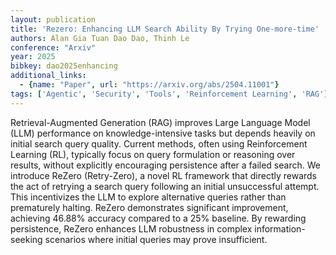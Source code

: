 ```yaml
---
layout: publication
title: 'Rezero: Enhancing LLM Search Ability By Trying One-more-time'
authors: Alan Gia Tuan Dao Dao, Thinh Le
conference: "Arxiv"
year: 2025
bibkey: dao2025enhancing
additional_links:
  - {name: "Paper", url: "https://arxiv.org/abs/2504.11001"}
tags: ['Agentic', 'Security', 'Tools', 'Reinforcement Learning', 'RAG']
---
```

Retrieval-Augmented Generation (RAG) improves Large Language Model (LLM)
performance on knowledge-intensive tasks but depends heavily on initial search
query quality. Current methods, often using Reinforcement Learning (RL),
typically focus on query formulation or reasoning over results, without
explicitly encouraging persistence after a failed search. We introduce ReZero
(Retry-Zero), a novel RL framework that directly rewards the act of retrying a
search query following an initial unsuccessful attempt. This incentivizes the
LLM to explore alternative queries rather than prematurely halting. ReZero
demonstrates significant improvement, achieving 46.88% accuracy compared to a
25% baseline. By rewarding persistence, ReZero enhances LLM robustness in
complex information-seeking scenarios where initial queries may prove
insufficient.
